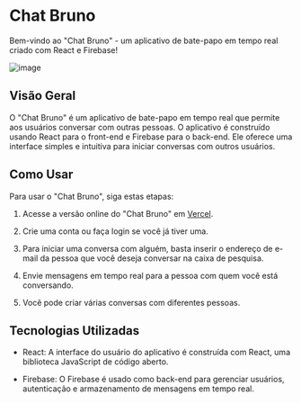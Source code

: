 # Chat Bruno

Bem-vindo ao "Chat Bruno" - um aplicativo de bate-papo em tempo real criado com React e Firebase!

![image](https://github.com/BrunoFaria93/chatBruno/assets/85502762/1f1eb72b-b04f-49e4-b861-f7f93ed4248d)

## Visão Geral

O "Chat Bruno" é um aplicativo de bate-papo em tempo real que permite aos usuários conversar com outras pessoas. O aplicativo é construído usando React para o front-end e Firebase para o back-end. Ele oferece uma interface simples e intuitiva para iniciar conversas com outros usuários.

## Como Usar

Para usar o "Chat Bruno", siga estas etapas:

1. Acesse a versão online do "Chat Bruno" em [Vercel](https://chat-bruno-react.vercel.app).

2. Crie uma conta ou faça login se você já tiver uma.

3. Para iniciar uma conversa com alguém, basta inserir o endereço de e-mail da pessoa que você deseja conversar na caixa de pesquisa.

4. Envie mensagens em tempo real para a pessoa com quem você está conversando.

5. Você pode criar várias conversas com diferentes pessoas.

## Tecnologias Utilizadas

- React: A interface do usuário do aplicativo é construída com React, uma biblioteca JavaScript de código aberto.

- Firebase: O Firebase é usado como back-end para gerenciar usuários, autenticação e armazenamento de mensagens em tempo real.




